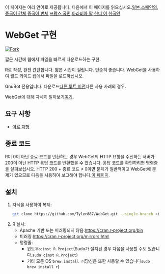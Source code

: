 <!-- # WebGet  [![GitHub forks](https://img.shields.io/github/forks/Tyler887/WebGet?label=Fork&style=social)](https://github.com/Tyler887/WebGet/fork)  The implementation to download files from the Web, in a short time.  Written in R, complete simple. It takes a short time, simply good. Use WebGet to retrieve files from the world wide web.    I assume **no warranty** for any **copyrighted material** downloaded on WebGet. I usally recommend downloading freely licensed files only. <br />https://github.com?Tyler887/WebGet/commit/main/ -->

이 페이지는 여러 언어로 제공됩니다.
다음에서 이 페이지를 읽으십시오.[일본](README.ja.md),[스페인의](README.es.md),[중국어 간체](README.zh-CN.md),[중국어 번체](README.zh-TW.md),[프랑스 국민](README.fr.md),[아라비아 말](README.ar.md),[힌디 어](README.hi.md),[한국인](README.ko.md)

# WebGet 구현

[![Fork](https://img.shields.io/github/forks/Tyler887/WebGet?label=Fork&style=social)](https://github.com/Tyler887/WebGet/fork)

짧은 시간에 웹에서 파일을 빠르게 다운로드하는 구현.

R로 작성, 완전 간단합니다. 짧은 시간이 걸립니다. 단순히 좋습니다. WebGet을 사용하여 월드 와이드 웹에서 파일을 로드하십시오.

GnuBot 전용입니다. 다운로드[다른 루트 버전](https://github.com/Tyler887/WebGet)다른 사용 사례의 경우.

WebGet에 대해 자세히 알아보기[여기](https://github.com/Tyler887/WebGet/wiki/WebGet).

## 요구 사항

-   [아르 자형](https://r-project.org)

## 종료 코드

R이 0이 아닌 종료 코드를 반환하는 경우 WebGet의 HTTP 요청을 수신하는 서버가 200이 아닌 HTTP 응답 코드를 반환했을 수 있습니다. 응답 코드를 확인하려면 명령줄을 살펴보십시오. HTTP 200 + 종료 코드 ≠ 0이면 문제가 일반적이고 WebGet에 문제가 있으므로 다음을 사용하여 보고해야 합니다.[이 페이지](https://github.com/Tyler887/WebGet/issues/new?template=bug_report.md).

## 설치

1.  자식을 사용하여 복제:
    ```bash
    git clone https://github.com/Tyler887/WebGet.git --single-branch <input version here>
    ```
2.  R 설치:
    -   Apache 기반 또는 미러링되지 않음:<https://cran.r-project.org/bin>
    -   미러링:<https://cran.r-project.org/mirrors.html>
    -   명령줄:
        -   윈도우:`cinst R.Project`(Sudo가 설치된 경우 다음을 사용할 수도 있습니다.`sudo cinst R.Project`)
        -   기타 모든 OS:`brew install r`(당신은 또한 사용할 수 있습니다`sudo brew install r`)
